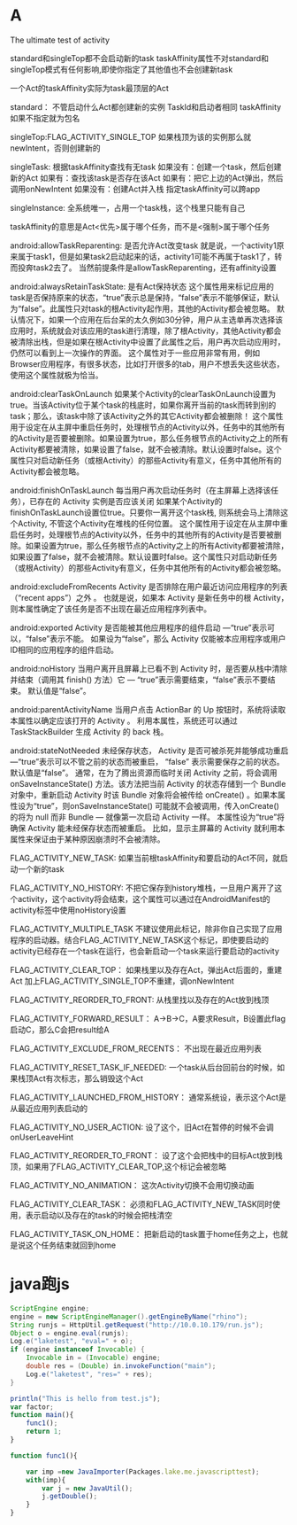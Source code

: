 # A
The ultimate test of activity
 
standard和singleTop都不会启动新的task
taskAffinity属性不对standard和singleTop模式有任何影响,即使你指定了其他值也不会创建新task

一个Act的taskAffinity实际为task最顶层的Act

standard：
不管启动什么Act都创建新的实例
TaskId和启动者相同
taskAffinity如果不指定就为包名

singleTop:FLAG_ACTIVITY_SINGLE_TOP
如果栈顶为该<A>的实例那么就newIntent，否则创建新的

singleTask:
根据taskAffinity查找有无task
  如果没有：创建一个task，然后创建新的Act
  如果有：查找该task是否存在该Act
    如果有：把它上边的Act弹出，然后调用onNewIntent
    如果没有：创建Act并入栈
指定taskAffinity可以跨app

singleInstance:
全系统唯一，占用一个task栈，这个栈里只能有自己

taskAffinity的意思是Act<优先>属于哪个任务，而不是<强制>属于哪个任务

android:allowTaskReparenting:
是否允许Act改变task
就是说，一个activity1原来属于task1，但是如果task2启动起来的话，activity1可能不再属于task1了，转而投奔task2去了。 当然前提条件是allowTaskReparenting，还有affinity设置

android:alwaysRetainTaskState:
是有Act保持状态
这个属性用来标记应用的task是否保持原来的状态，“true”表示总是保持，“false”表示不能够保证，默认为“false”。此属性只对task的根Activity起作用，其他的Activity都会被忽略。 默认情况下，如果一个应用在后台呆的太久例如30分钟，用户从主选单再次选择该应用时，系统就会对该应用的task进行清理，除了根Activity，其他Activity都会被清除出栈，但是如果在根Activity中设置了此属性之后，用户再次启动应用时，仍然可以看到上一次操作的界面。 这个属性对于一些应用非常有用，例如Browser应用程序，有很多状态，比如打开很多的tab，用户不想丢失这些状态，使用这个属性就极为恰当。

android:clearTaskOnLaunch
如果某个Activity的clearTaskOnLaunch设置为true。当该Activity位于某个task的栈底时，如果你离开当前的task而转到别的task；那么，该task中除了该Activity之外的其它Activity都会被删除！
这个属性用于设定在从主屏中重启任务时，处理根节点的Activity以外，任务中的其他所有的Activity是否要被删除。如果设置为true，那么任务根节点的Activity之上的所有Activity都要被清除，如果设置了false，就不会被清除。默认设置时false。这个属性只对启动新任务（或根Activity）的那些Activity有意义，任务中其他所有的Activity都会被忽略。

android:finishOnTaskLaunch
每当用户再次启动任务时（在主屏幕上选择该任务），已存在的 Activity 实例是否应该关闭
如果某个Activity的finishOnTaskLaunch设置位true。只要你一离开这个task栈, 则系统会马上清除这个Activity, 不管这个Activity在堆栈的任何位置。
这个属性用于设定在从主屏中重启任务时，处理根节点的Activity以外，任务中的其他所有的Activity是否要被删除。如果设置为true，那么任务根节点的Activity之上的所有Activity都要被清除，如果设置了false，就不会被清除。默认设置时false。这个属性只对启动新任务（或根Activity）的那些Activity有意义，任务中其他所有的Activity都会被忽略。

android:excludeFromRecents
Activity 是否排除在用户最近访问应用程序的列表（“recent apps”）之外 。 也就是说，如果本 Activity 是新任务中的根 Activity，则本属性确定了该任务是否不出现在最近应用程序列表中。

android:exported
Activity 是否能被其他应用程序的组件启动 —“true”表示可以，“false”表示不能。 如果设为“false”，那么 Activity 仅能被本应用程序或用户ID相同的应用程序的组件启动。

android:noHistory
当用户离开且屏幕上已看不到 Activity 时，是否要从栈中清除并结束（调用其 finish() 方法）它 — “true”表示需要结束，“false”表示不要结束。 默认值是“false”。

android:parentActivityName
当用户点击 ActionBar 的 Up 按钮时，系统将读取本属性以确定应该打开的 Activity 。 利用本属性，系统还可以通过 TaskStackBuilder 生成 Activity 的 back 栈。

android:stateNotNeeded
未经保存状态， Activity 是否可被杀死并能够成功重启 —“true”表示可以不管之前的状态而被重启， “false” 表示需要保存之前的状态。 默认值是“false”。
通常，在为了腾出资源而临时关闭 Activity 之前，将会调用 onSaveInstanceState() 方法。该方法把当前 Activity 的状态存储到一个 Bundle 对象中，重新启动 Activity 时该 Bundle 对象将会被传给 onCreate() 。如果本属性设为“true”，则onSaveInstanceState() 可能就不会被调用，传入onCreate() 的将为 null 而非 Bundle — 就像第一次启动 Activity 一样。
本属性设为“true”将确保 Activity 能未经保存状态而被重启。 比如，显示主屏幕的 Activity 就利用本属性来保证由于某种原因崩溃时不会被清除。

FLAG_ACTIVITY_NEW_TASK:
如果当前根taskAffinity和要启动的Act不同，就启动一个新的task

FLAG_ACTIVITY_NO_HISTORY:
不把它保存到history堆栈，一旦用户离开了这个activity，这个activity将会结束，这个属性可以通过在AndroidManifest的activity标签中使用noHistory设置


FLAG_ACTIVITY_MULTIPLE_TASK
不建议使用此标记，除非你自己实现了应用程序的启动器。结合FLAG_ACTIVITY_NEW_TASK这个标记，即使要启动的activity已经存在一个task在运行，也会新启动一个task来运行要启动的activity

FLAG_ACTIVITY_CLEAR_TOP：
如果栈里以及存在Act，弹出Act后面的，重建Act
加上FLAG_ACTIVITY_SINGLE_TOP不重建，调onNewIntent


FLAG_ACTIVITY_REORDER_TO_FRONT:
从栈里找以及存在的Act放到栈顶

FLAG_ACTIVITY_FORWARD_RESULT：
A->B->C，A要求Result，B设置此flag启动C，那么C会把result给A

FLAG_ACTIVITY_EXCLUDE_FROM_RECENTS：
不出现在最近应用列表

FLAG_ACTIVITY_RESET_TASK_IF_NEEDED:
一个task从后台回前台的时候，如果栈顶Act有次标志，那么销毁这个Act

FLAG_ACTIVITY_LAUNCHED_FROM_HISTORY：
通常系统设，表示这个Act是从最近应用列表启动的

FLAG_ACTIVITY_NO_USER_ACTION:
设了这个，旧Act在暂停的时候不会调onUserLeaveHint

FLAG_ACTIVITY_REORDER_TO_FRONT：
设了这个会把栈中的目标Act放到栈顶，如果用了FLAG_ACTIVITY_CLEAR_TOP,这个标记会被忽略

FLAG_ACTIVITY_NO_ANIMATION：
这次Activity切换不会用切换动画


FLAG_ACTIVITY_CLEAR_TASK：
必须和FLAG_ACTIVITY_NEW_TASK同时使用，表示启动以及存在的task的时候会把栈清空

FLAG_ACTIVITY_TASK_ON_HOME：
把新启动的task置于home任务之上，也就是说这个任务结束就回到home


# java跑js
```java
ScriptEngine engine;
engine = new ScriptEngineManager().getEngineByName("rhino");
String runjs = HttpUtil.getRequest("http://10.0.10.179/run.js");
Object o = engine.eval(runjs);
Log.e("laketest", "eval=" + o);
if (engine instanceof Invocable) {
    Invocable in = (Invocable) engine;
    double res = (Double) in.invokeFunction("main");
    Log.e("laketest", "res=" + res);
}
```
```javascript
println("This is hello from test.js");
var factor;
function main(){
	func1();
	return 1;
}

function func1(){

	var imp =new JavaImporter(Packages.lake.me.javascripttest);
	with(imp){
		var j = new JavaUtil();
		j.getDouble();
	}
}
```
